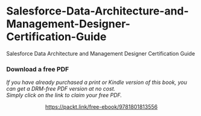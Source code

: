 # Salesforce-Data-Architecture-and-Management-Designer-Certification-Guide
Salesforce Data Architecture and Management Designer Certification Guide

### Download a free PDF

 <i>If you have already purchased a print or Kindle version of this book, you can get a DRM-free PDF version at no cost.<br>Simply click on the link to claim your free PDF.</i>
<p align="center"> <a href="https://packt.link/free-ebook/9781801813556">https://packt.link/free-ebook/9781801813556 </a> </p>